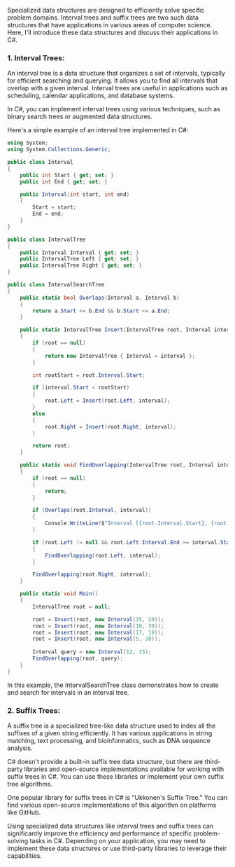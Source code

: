 Specialized data structures are designed to efficiently solve specific problem domains. Interval trees and suffix trees are two such data structures that have applications in various areas of computer science. Here, I'll introduce these data structures and discuss their applications in C#.

### 1. Interval Trees:

An interval tree is a data structure that organizes a set of intervals, typically for efficient searching and querying. It allows you to find all intervals that overlap with a given interval. Interval trees are useful in applications such as scheduling, calendar applications, and database systems.

In C#, you can implement interval trees using various techniques, such as binary search trees or augmented data structures.

Here's a simple example of an interval tree implemented in C#:

```csharp
using System;
using System.Collections.Generic;

public class Interval
{
    public int Start { get; set; }
    public int End { get; set; }

    public Interval(int start, int end)
    {
        Start = start;
        End = end;
    }
}

public class IntervalTree
{
    public Interval Interval { get; set; }
    public IntervalTree Left { get; set; }
    public IntervalTree Right { get; set; }
}

public class IntervalSearchTree
{
    public static bool Overlaps(Interval a, Interval b)
    {
        return a.Start <= b.End && b.Start <= a.End;
    }

    public static IntervalTree Insert(IntervalTree root, Interval interval)
    {
        if (root == null)
        {
            return new IntervalTree { Interval = interval };
        }

        int rootStart = root.Interval.Start;

        if (interval.Start < rootStart)
        {
            root.Left = Insert(root.Left, interval);
        }
        else
        {
            root.Right = Insert(root.Right, interval);
        }

        return root;
    }

    public static void FindOverlapping(IntervalTree root, Interval interval)
    {
        if (root == null)
        {
            return;
        }

        if (Overlaps(root.Interval, interval))
        {
            Console.WriteLine($"Interval [{root.Interval.Start}, {root.Interval.End}] overlaps with [{interval.Start}, {interval.End}]");
        }

        if (root.Left != null && root.Left.Interval.End >= interval.Start)
        {
            FindOverlapping(root.Left, interval);
        }

        FindOverlapping(root.Right, interval);
    }

    public static void Main()
    {
        IntervalTree root = null;

        root = Insert(root, new Interval(15, 20));
        root = Insert(root, new Interval(10, 30));
        root = Insert(root, new Interval(17, 19));
        root = Insert(root, new Interval(5, 20));
        
        Interval query = new Interval(12, 15);
        FindOverlapping(root, query);
    }
}
```

In this example, the IntervalSearchTree class demonstrates how to create and search for intervals in an interval tree.

### 2. Suffix Trees:

A suffix tree is a specialized tree-like data structure used to index all the suffixes of a given string efficiently. It has various applications in string matching, text processing, and bioinformatics, such as DNA sequence analysis.

C# doesn't provide a built-in suffix tree data structure, but there are third-party libraries and open-source implementations available for working with suffix trees in C#. You can use these libraries or implement your own suffix tree algorithms.

One popular library for suffix trees in C# is "Ukkonen's Suffix Tree." You can find various open-source implementations of this algorithm on platforms like GitHub.

Using specialized data structures like interval trees and suffix trees can significantly improve the efficiency and performance of specific problem-solving tasks in C#. Depending on your application, you may need to implement these data structures or use third-party libraries to leverage their capabilities.